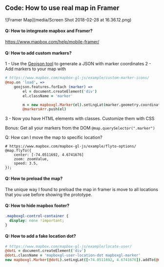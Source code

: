 ## Code: How to use real map in Framer

![Framer Map](media/Screen Shot 2018-02-28 at 16.36.12.png)

#### Q: How to integreate mapbox and Framer?
https://www.mapbox.com/help/mobile-framer/

#### Q: How to add custom markers?
1 - Use the [Geojson tool](http://geojson.io/) to generate a JSON with marker coordinates
2 - Add markers to your map with

```coffee
# https://www.mapbox.com/mapbox-gl-js/example/custom-marker-icons/
@map.on 'load', =>
	geojson.features.forEach (marker) =>
		el = document.createElement('div')
		el.className = 'marker'

		m = new mapboxgl.Marker(el).setLngLat(marker.geometry.coordinates).addTo(@map)
		@markersArr.push(el)
```
3 - Now you have HTML elements with classes. Customize them with CSS

Bonus: Get all your markers from the DOM `@map.querySelector(".marker")`

Q: How can I move the map to specific location?

```
# https://www.mapbox.com/mapbox-gl-js/example/flyto-options/
@map.flyTo({
	center: [-74.0511692, 4.6741676]
	zoom: zoomValue,
	speed: 3.5,
});

```

#### Q: How to preload the map?
The unique way I found to preload the map in framer is move to all locations that you use before showing the prototype.

#### Q: How to hide mapbox footer?
```css
.mapboxgl-control-container {
  display: none !important;
}
```

#### Q: How to add a fake location dot?
```coffee
# https://www.mapbox.com/mapbox-gl-js/example/locate-user/
@dotL = document.createElement('div')
@dotL.className = 'mapboxgl-user-location-dot mapboxgl-marker'
new mapboxgl.Marker(@dotL).setLngLat([-74.0511692, 4.6741676]).addTo(@map)
```
